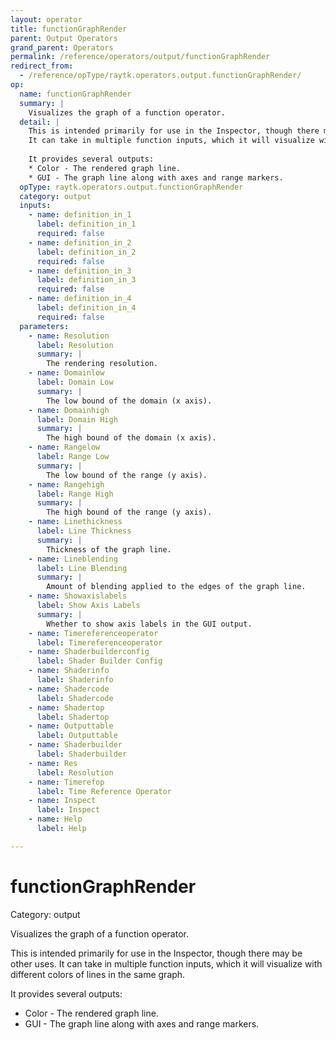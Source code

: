 ```yaml
---
layout: operator
title: functionGraphRender
parent: Output Operators
grand_parent: Operators
permalink: /reference/operators/output/functionGraphRender
redirect_from:
  - /reference/opType/raytk.operators.output.functionGraphRender/
op:
  name: functionGraphRender
  summary: |
    Visualizes the graph of a function operator.
  detail: |
    This is intended primarily for use in the Inspector, though there may be other uses.
    It can take in multiple function inputs, which it will visualize with different colors of lines in the same graph.
    
    It provides several outputs:
    * Color - The rendered graph line.
    * GUI - The graph line along with axes and range markers.
  opType: raytk.operators.output.functionGraphRender
  category: output
  inputs:
    - name: definition_in_1
      label: definition_in_1
      required: false
    - name: definition_in_2
      label: definition_in_2
      required: false
    - name: definition_in_3
      label: definition_in_3
      required: false
    - name: definition_in_4
      label: definition_in_4
      required: false
  parameters:
    - name: Resolution
      label: Resolution
      summary: |
        The rendering resolution.
    - name: Domainlow
      label: Domain Low
      summary: |
        The low bound of the domain (x axis).
    - name: Domainhigh
      label: Domain High
      summary: |
        The high bound of the domain (x axis).
    - name: Rangelow
      label: Range Low
      summary: |
        The low bound of the range (y axis).
    - name: Rangehigh
      label: Range High
      summary: |
        The high bound of the range (y axis).
    - name: Linethickness
      label: Line Thickness
      summary: |
        Thickness of the graph line.
    - name: Lineblending
      label: Line Blending
      summary: |
        Amount of blending applied to the edges of the graph line.
    - name: Showaxislabels
      label: Show Axis Labels
      summary: |
        Whether to show axis labels in the GUI output.
    - name: Timereferenceoperator
      label: Timereferenceoperator
    - name: Shaderbuilderconfig
      label: Shader Builder Config
    - name: Shaderinfo
      label: Shaderinfo
    - name: Shadercode
      label: Shadercode
    - name: Shadertop
      label: Shadertop
    - name: Outputtable
      label: Outputtable
    - name: Shaderbuilder
      label: Shaderbuilder
    - name: Res
      label: Resolution
    - name: Timerefop
      label: Time Reference Operator
    - name: Inspect
      label: Inspect
    - name: Help
      label: Help

---
```


# functionGraphRender

Category: output



Visualizes the graph of a function operator.

This is intended primarily for use in the Inspector, though there may be other uses.
It can take in multiple function inputs, which it will visualize with different colors of lines in the same graph.

It provides several outputs:
* Color - The rendered graph line.
* GUI - The graph line along with axes and range markers.
